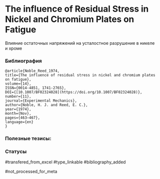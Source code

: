 # The influence of Residual Stress in Nickel and Chromium Plates on Fatigue

Влияние остаточных напряжений на усталостное разрушение в никеле и хроме

### Библиография
```
@article{Noble_Reed_1974,
title={The influence of residual stress in nickel and chromium plates on fatigue},
volume={14},
ISSN={0014-4851, 1741-2765},
DOI={[10.1007/BF02324028](https://doi.org/10.1007/BF02324028)}, number={11},
journal={Experimental Mechanics},
author={Noble, H. J. and Reed, E. C.},
year={1974},
month={Nov},
pages={463–467},
language={en}
}
```

### Полезные тезисы:

### Статусы
#transfered_from_excel 
#type_linkable 
#bibliography_added

#not_processed_for_meta
